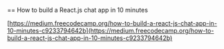 == How to build a React.js chat app in 10 minutes

[https://medium.freecodecamp.org/how-to-build-a-react-js-chat-app-in-10-minutes-c9233794642b](https://medium.freecodecamp.org/how-to-build-a-react-js-chat-app-in-10-minutes-c9233794642b)
